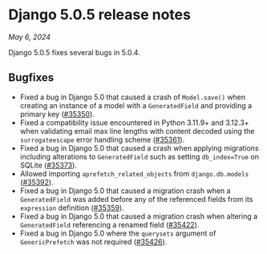 # Django 5.0.5 release notes

*May 6, 2024*

Django 5.0.5 fixes several bugs in 5.0.4.

## Bugfixes

* Fixed a bug in Django 5.0 that caused a crash of `Model.save()` when
  creating an instance of a model with a `GeneratedField` and providing a
  primary key ([#35350](https://code.djangoproject.com/ticket/35350)).
* Fixed a compatibility issue encountered in Python 3.11.9+ and 3.12.3+ when
  validating email max line lengths with content decoded using the
  `surrogateescape` error handling scheme ([#35361](https://code.djangoproject.com/ticket/35361)).
* Fixed a bug in Django 5.0 that caused a crash when applying migrations
  including alterations to `GeneratedField` such as setting `db_index=True`
  on SQLite ([#35373](https://code.djangoproject.com/ticket/35373)).
* Allowed importing `aprefetch_related_objects` from `django.db.models`
  ([#35392](https://code.djangoproject.com/ticket/35392)).
* Fixed a bug in Django 5.0 that caused a migration crash when a
  `GeneratedField` was added before any of the referenced fields from its
  `expression` definition ([#35359](https://code.djangoproject.com/ticket/35359)).
* Fixed a bug in Django 5.0 that caused a migration crash when altering a
  `GeneratedField` referencing a renamed field ([#35422](https://code.djangoproject.com/ticket/35422)).
* Fixed a bug in Django 5.0 where the `querysets` argument of
  `GenericPrefetch` was not required ([#35426](https://code.djangoproject.com/ticket/35426)).
